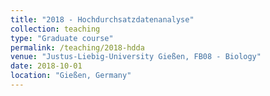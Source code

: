 ```yaml
---
title: "2018 - Hochdurchsatzdatenanalyse"
collection: teaching
type: "Graduate course"
permalink: /teaching/2018-hdda
venue: "Justus-Liebig-University Gießen, FB08 - Biology"
date: 2018-10-01
location: "Gießen, Germany"
---
```

